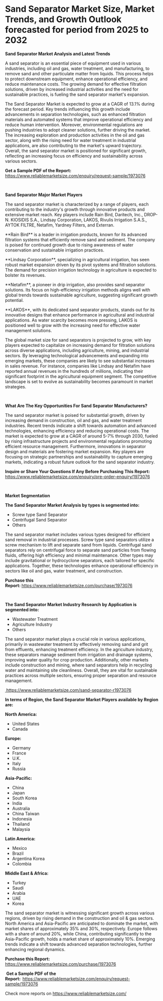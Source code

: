 <p><h1>Sand Separator Market Size, Market Trends, and Growth Outlook forecasted for period from 2025 to 2032</h1></p><p><strong>Sand Separator Market Analysis and Latest Trends</strong></p>
<p><p>A sand separator is an essential piece of equipment used in various industries, including oil and gas, water treatment, and manufacturing, to remove sand and other particulate matter from liquids. This process helps to protect downstream equipment, enhance operational efficiency, and reduce maintenance costs. The growing demand for effective filtration solutions, driven by increased industrial activities and the need for sustainable practices, is fueling the sand separator market's expansion.</p><p>The Sand Separator Market is expected to grow at a CAGR of 13.1% during the forecast period. Key trends influencing this growth include advancements in separation technologies, such as enhanced filtration materials and automated systems that improve operational efficiency and reduce human intervention. Moreover, environmental regulations are pushing industries to adopt cleaner solutions, further driving the market. The increasing exploration and production activities in the oil and gas sector, along with the rising need for water treatment in industrial applications, are also contributing to the market's upward trajectory. Overall, the sand separator market is positioned for significant growth, reflecting an increasing focus on efficiency and sustainability across various sectors.</p></p>
<p><strong>Get a Sample PDF of the Report:&nbsp;</strong> <a href="https://www.reliablemarketsize.com/enquiry/request-sample/1973076?utm_campaign=2625&utm_medium=2&utm_source=Github&utm_content=ia&utm_term=11042025&utm_id=sand-separator">https://www.reliablemarketsize.com/enquiry/request-sample/1973076</a></p>
<p>&nbsp;</p>
<p><strong>Sand Separator Major Market Players</strong></p>
<p><p>The sand separator market is characterized by a range of players, each contributing to the industry's growth through innovative products and extensive market reach. Key players include Rain Bird, Daritech, Inc., DROP-N. KIOSIDIS S.A., Lindsay Corporation, LAKOS, Rivulis Irrigation S.A.S., AYTOK FILTRE, Netafim, Yardney Filters, and Exterran.</p><p>**Rain Bird** is a leader in irrigation products, known for its advanced filtration systems that efficiently remove sand and sediment. The company is poised for continued growth due to rising awareness of water conservation and sustainable irrigation practices.</p><p>**Lindsay Corporation**, specializing in agricultural irrigation, has seen robust market expansion driven by its pivot systems and filtration solutions. The demand for precision irrigation technology in agriculture is expected to bolster its revenues.</p><p>**Netafim**, a pioneer in drip irrigation, also provides sand separator solutions. Its focus on high-efficiency irrigation methods aligns well with global trends towards sustainable agriculture, suggesting significant growth potential.</p><p>**LAKOS**, with its dedicated sand separator products, stands out for its innovative designs that enhance performance in agricultural and industrial applications. As water scarcity becomes more pressing, LAKOS is positioned well to grow with the increasing need for effective water management solutions.</p><p>The global market size for sand separators is projected to grow, with key players expected to capitalize on increasing demand for filtration solutions across diverse applications, including agriculture, mining, and industrial sectors. By leveraging technological advancements and expanding into emerging markets, these companies are likely to see substantial increases in sales revenue. For instance, companies like Lindsay and Netafim have reported annual revenues in the hundreds of millions, indicating their significant footprint in the agricultural equipment segment. The competitive landscape is set to evolve as sustainability becomes paramount in market strategies.</p></p>
<p>&nbsp;</p>
<p><strong>What Are The Key Opportunities For Sand Separator Manufacturers?</strong></p>
<p><p>The sand separator market is poised for substantial growth, driven by increasing demand in construction, oil and gas, and water treatment industries. Recent trends indicate a shift towards automation and advanced technologies, enhancing efficiency and reducing operational costs. The market is expected to grow at a CAGR of around 5-7% through 2030, fueled by rising infrastructure projects and environmental regulations promoting efficient resource management. Furthermore, innovations in separator design and materials are fostering market expansion. Key players are focusing on strategic partnerships and sustainability to capture emerging markets, indicating a robust future outlook for the sand separator industry.</p></p>
<p><strong>Inquire or Share Your Questions If Any Before Purchasing This Report:</strong> <a href="https://www.reliablemarketsize.com/enquiry/pre-order-enquiry/1973076?utm_campaign=2625&utm_medium=2&utm_source=Github&utm_content=ia&utm_term=11042025&utm_id=sand-separator">https://www.reliablemarketsize.com/enquiry/pre-order-enquiry/1973076</a></p>
<p>&nbsp;</p>
<p><strong>Market Segmentation</strong></p>
<p><strong>The Sand Separator Market Analysis by types is segmented into:</strong></p>
<p><ul><li>Screw type Sand Separator</li><li>Centrifugal Sand Separator</li><li>Others</li></ul></p>
<p><p>The sand separator market includes various types designed for efficient sand removal in industrial processes. Screw type sand separators utilize a screw mechanism to lift and separate sand from liquids. Centrifugal sand separators rely on centrifugal force to separate sand particles from flowing fluids, offering high efficiency and minimal maintenance. Other types may include gravitational or hydrocyclone separators, each tailored for specific applications. Together, these technologies enhance operational efficiency in sectors like oil and gas, water treatment, and construction.</p></p>
<p><strong>Purchase this Report:&nbsp;</strong><a href="https://www.reliablemarketsize.com/purchase/1973076?utm_campaign=2625&utm_medium=2&utm_source=Github&utm_content=ia&utm_term=11042025&utm_id=sand-separator">https://www.reliablemarketsize.com/purchase/1973076</a></p>
<p>&nbsp;</p>
<p><strong>The Sand Separator Market Industry Research by Application is segmented into:</strong></p>
<p><ul><li>Wastewater Treatment</li><li>Agriculture Industry</li><li>Others</li></ul></p>
<p><p>The sand separator market plays a crucial role in various applications, primarily in wastewater treatment by effectively removing sand and grit from effluents, enhancing treatment efficiency. In the agriculture industry, these separators manage sediment from irrigation and drainage systems, improving water quality for crop production. Additionally, other markets include construction and mining, where sand separators help in recycling water and maintaining site cleanliness. Overall, they are vital for sustainable practices across multiple sectors, ensuring proper separation and resource management.</p></p>
<p><a href="https://www.reliablemarketsize.com/sand-separator-r1973076?utm_campaign=2625&utm_medium=2&utm_source=Github&utm_content=ia&utm_term=11042025&utm_id=sand-separator">&nbsp;https://www.reliablemarketsize.com/sand-separator-r1973076</a></p>
<p><strong>In terms of Region, the Sand Separator Market Players available by Region are:</strong></p>
<p>
    <p> <strong> North America: </strong>
        <ul>
            <li>United States</li>
            <li>Canada</li>
        </ul>
        </p> 
    <p> <strong> Europe: </strong>
        <ul>
            <li>Germany</li>
            <li>France</li>
            <li>U.K.</li>
            <li>Italy</li>
            <li>Russia</li>
        </ul>
        </p> 
    <p> <strong> Asia-Pacific: </strong>
        <ul>
            <li>China</li>
            <li>Japan</li>
            <li>South Korea</li>
            <li>India</li>
            <li>Australia</li>
            <li>China Taiwan</li>
            <li>Indonesia</li>
            <li>Thailand</li>
            <li>Malaysia</li>
        </ul>
        </p> 
    <p> <strong> Latin America: </strong>
        <ul>
            <li>Mexico</li>
            <li>Brazil</li>
            <li>Argentina Korea</li>
            <li>Colombia</li>
        </ul>
        </p> 
    <p> <strong> Middle East & Africa: </strong>
        <ul>
            <li>Turkey</li>
            <li>Saudi</li>
            <li>Arabia</li>
            <li>UAE</li>
            <li>Korea</li>
        </ul>
    </p>
    </p>
<p><p>The sand separator market is witnessing significant growth across various regions, driven by rising demand in the construction and oil & gas sectors. North America and Asia-Pacific are anticipated to dominate the market, with market shares of approximately 35% and 30%, respectively. Europe follows with a share of around 20%, while China, contributing significantly to the Asia-Pacific growth, holds a market share of approximately 10%. Emerging trends indicate a shift towards advanced separation technologies, further enhancing regional dynamics.</p></p>
<p><strong>Purchase this Report: </strong><a href="https://www.reliablemarketsize.com/purchase/1973076?utm_campaign=2625&utm_medium=2&utm_source=Github&utm_content=ia&utm_term=11042025&utm_id=sand-separator">https://www.reliablemarketsize.com/purchase/1973076</a></p>
<p>&nbsp;<strong>Get a Sample PDF of the Report:&nbsp;&nbsp;</strong><a href="https://www.reliablemarketsize.com/enquiry/request-sample/1973076?utm_campaign=2625&utm_medium=2&utm_source=Github&utm_content=ia&utm_term=11042025&utm_id=sand-separator">https://www.reliablemarketsize.com/enquiry/request-sample/1973076</a></p>
<p><strong></strong></p>
<p>Check more reports on <a href="https://www.reliablemarketsize.com/?utm_campaign=2625&utm_medium=2&utm_source=Github&utm_content=ia&utm_term=11042025&utm_id=sand-separator">https://www.reliablemarketsize.com/</a></p>